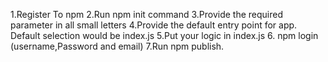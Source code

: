 1.Register To npm
2.Run npm init command
3.Provide the required parameter in all small letters
4.Provide the default entry point for app. Default selection would be index.js
5.Put your logic in index.js 6. npm login (username,Password and email)
7.Run npm publish.
